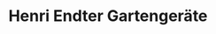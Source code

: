 ---
title: "Henri Endter Gartengeräte"
url: /brotterode-trusetal/henri-endter-gartengeraete/
shop: Platzpflege
---